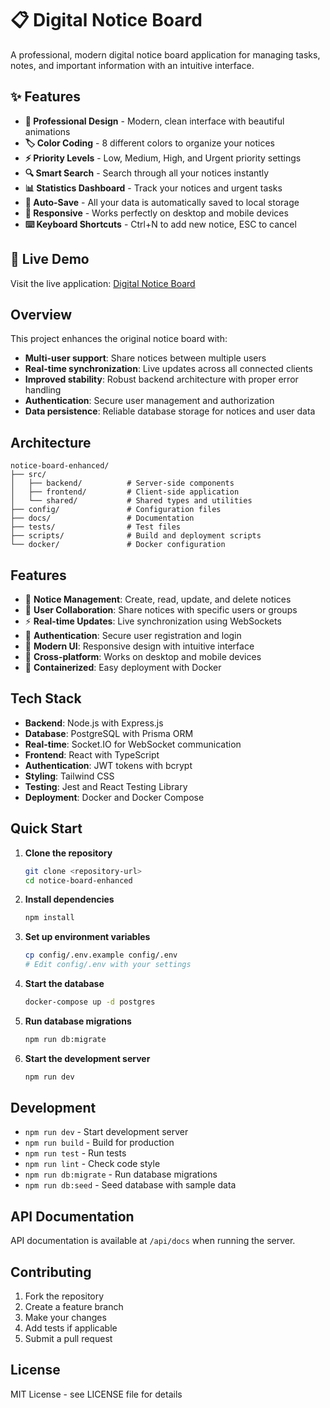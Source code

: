# 📋 Digital Notice Board

A professional, modern digital notice board application for managing tasks, notes, and important information with an intuitive interface.

## ✨ Features

- **🎨 Professional Design** - Modern, clean interface with beautiful animations
- **🏷️ Color Coding** - 8 different colors to organize your notices
- **⚡ Priority Levels** - Low, Medium, High, and Urgent priority settings
- **🔍 Smart Search** - Search through all your notices instantly
- **📊 Statistics Dashboard** - Track your notices and urgent tasks
- **💾 Auto-Save** - All your data is automatically saved to local storage
- **📱 Responsive** - Works perfectly on desktop and mobile devices
- **⌨️ Keyboard Shortcuts** - Ctrl+N to add new notice, ESC to cancel

## 🚀 Live Demo

Visit the live application: [Digital Notice Board](https://your-github-username.github.io/notice-board-enhanced)

## Overview

This project enhances the original notice board with:
- **Multi-user support**: Share notices between multiple users
- **Real-time synchronization**: Live updates across all connected clients
- **Improved stability**: Robust backend architecture with proper error handling
- **Authentication**: Secure user management and authorization
- **Data persistence**: Reliable database storage for notices and user data

## Architecture

```
notice-board-enhanced/
├── src/
│   ├── backend/          # Server-side components
│   ├── frontend/         # Client-side application
│   └── shared/           # Shared types and utilities
├── config/               # Configuration files
├── docs/                 # Documentation
├── tests/                # Test files
├── scripts/              # Build and deployment scripts
└── docker/               # Docker configuration
```

## Features

- 📝 **Notice Management**: Create, read, update, and delete notices
- 👥 **User Collaboration**: Share notices with specific users or groups
- ⚡ **Real-time Updates**: Live synchronization using WebSockets
- 🔐 **Authentication**: Secure user registration and login
- 🎨 **Modern UI**: Responsive design with intuitive interface
- 📱 **Cross-platform**: Works on desktop and mobile devices
- 🐳 **Containerized**: Easy deployment with Docker

## Tech Stack

- **Backend**: Node.js with Express.js
- **Database**: PostgreSQL with Prisma ORM
- **Real-time**: Socket.IO for WebSocket communication
- **Frontend**: React with TypeScript
- **Authentication**: JWT tokens with bcrypt
- **Styling**: Tailwind CSS
- **Testing**: Jest and React Testing Library
- **Deployment**: Docker and Docker Compose

## Quick Start

1. **Clone the repository**
   ```bash
   git clone <repository-url>
   cd notice-board-enhanced
   ```

2. **Install dependencies**
   ```bash
   npm install
   ```

3. **Set up environment variables**
   ```bash
   cp config/.env.example config/.env
   # Edit config/.env with your settings
   ```

4. **Start the database**
   ```bash
   docker-compose up -d postgres
   ```

5. **Run database migrations**
   ```bash
   npm run db:migrate
   ```

6. **Start the development server**
   ```bash
   npm run dev
   ```

## Development

- `npm run dev` - Start development server
- `npm run build` - Build for production
- `npm run test` - Run tests
- `npm run lint` - Check code style
- `npm run db:migrate` - Run database migrations
- `npm run db:seed` - Seed database with sample data

## API Documentation

API documentation is available at `/api/docs` when running the server.

## Contributing

1. Fork the repository
2. Create a feature branch
3. Make your changes
4. Add tests if applicable
5. Submit a pull request

## License

MIT License - see LICENSE file for details
